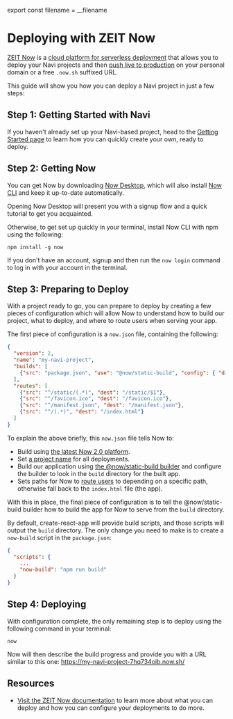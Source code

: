 export const filename = __filename

# Deploying with ZEIT Now

[ZEIT Now](https://zeit.co/now) is a [cloud platform for serverless deployment](https://zeit.co/docs/v2/getting-started/introduction-to-now/) that allows you to deploy your Navi projects and then [push live to production](https://zeit.co/docs/v2/domains-and-aliases/aliasing-a-deployment/) on your personal domain or a free `.now.sh` suffixed URL.

This guide will show you how you can deploy a Navi project in just a few steps:

## Step 1: Getting Started with Navi

If you haven't already set up your Navi-based project, head to the [Getting Started page](/) to learn how you can quickly create your own, ready to deploy.

## Step 2: Getting Now

You can get Now by downloading [Now Desktop](https://zeit.co/docs/v2/getting-started/installation/#now-desktop), which will also install [Now CLI](https://zeit.co/docs/v2/getting-started/installation/#now-cli) and keep it up-to-date automatically.

Opening Now Desktop will present you with a signup flow and a quick tutorial to get you acquainted.

Otherwise, to get set up quickly in your terminal, install Now CLI with npm using the following:

```shell
npm install -g now
```

If you don't have an account, signup and then run the `now login` command to log in with your account in the terminal.

## Step 3: Preparing to Deploy

With a project ready to go, you can prepare to deploy by creating a few pieces of configuration which will allow Now to understand how to build our project, what to deploy, and where to route users when serving your app.

The first piece of configuration is a `now.json` file, containing the following:

```json
{
  "version": 2,
  "name": "my-navi-project",
  "builds": [
    {"src": "package.json", "use": "@now/static-build", "config": { "distDir": "build" }}
  ],
  "routes": [
    {"src": "^/static/(.*)", "dest": "/static/$1"},
    {"src": "^/favicon.ico", "dest": "/favicon.ico"},
    {"src": "^/manifest.json", "dest": "/manifest.json"},
    {"src": "^/(.*)", "dest": "/index.html"}
  ]
}
```

To explain the above briefly, this `now.json` file tells Now to:
- Build using [the latest Now 2.0 platform](https://zeit.co/docs/v2/platform/overview/#versioning).
- Set [a project name](https://zeit.co/docs/v2/deployments/configuration/#name) for all deployments.
- Build our application using [the @now/static-build builder](https://zeit.co/docs/v2/deployments/official-builders/static-build-now-static-build/) and configure the builder to look in the `build` directory for the built app.
- Sets paths for Now to [route users](https://zeit.co/docs/v2/deployments/configuration/#routes) to depending on a specific path, otherwise fall back to the `index.html` file (the app).

With this in place, the final piece of configuration is to tell the @now/static-build builder how to build the app for Now to serve from the `build` directory.

By default, create-react-app will provide build scripts, and those scripts will output the `build` directory. The only change you need to make is to create a `now-build` script in the `package.json`:

```json
{
  "scripts": {
    ...
    "now-build": "npm run build"
  }
}
```

## Step 4: Deploying

With configuration complete, the only remaining step is to deploy using the following command in your terminal:

```shell
now
```

Now will then describe the build progress and provide you with a URL similar to this one: https://my-navi-project-7hq734oib.now.sh/

## Resources
- [Visit the ZEIT Now documentation](https://zeit.co/docs) to learn more about what you can deploy and how you can configure your deployments to do more.

